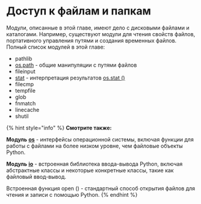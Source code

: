 # Доступ к файлам и папкам

Модули, описанные в этой главе, имеют дело с дисковыми файлами и каталогами. Например, существуют модули для чтения свойств файлов, портативного управления путями и создания временных файлов. Полный список модулей в этой главе:

* pathlib
* [os.path](https://treasuremaster.gitbook.io/python-docs/dostup-k-failam-i-papkam/os.path) - общие манипуляции с путями файлов
* fileinput
* [stat](stat.md) - интерпретация результатов [os.stat \(\)](../obshie-sluzhby-operacionnoi-sistemy/os/faily-i-direktorii/os.stat.md)
* filecmp
* tempfile
* glob
* fnmatch
* linecache
* shutil

{% hint style="info" %}
**Смотрите также:**

**Модуль** [**os**](https://treasuremaster.gitbook.io/python-docs/obshie-sluzhby-operacionnoi-sistemy/os) - интерфейсы операционной системы, включая функции для работы с файлами на более низком уровне, чем файловые объекты Python.

**Модуль** [**io**](https://treasuremaster.gitbook.io/python-docs/obshie-sluzhby-operacionnoi-sistemy/io) - встроенная библиотека ввода-вывода Python, включая абстрактные классы и некоторые конкретные классы, такие как файловый ввод-вывод.

Встроенная функция open \(\) - стандартный способ открытия файлов для чтения и записи с помощью Python.
{% endhint %}



